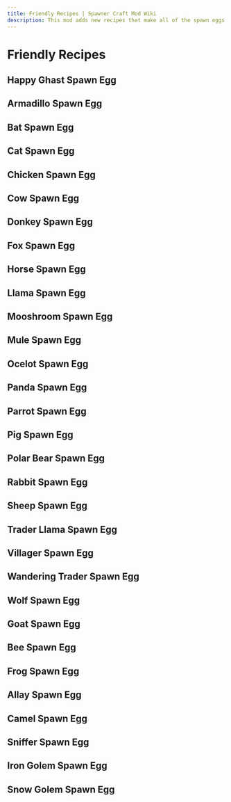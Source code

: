 ```yaml
---
title: Friendly Recipes | Spawner Craft Mod Wiki
description: This mod adds new recipes that make all of the spawn eggs craftable. Use the eggs to customize your mob spawner!
---
```


# Friendly Recipes

## Happy Ghast Spawn Egg

<ShapedRecipe
a1="" b1="dried_ghast" c1=""
a2="ghast_tear" b2="egg" c2="ghast_tear"
a3="" b3="gold_ingot" c3=""
output="happy_ghast_spawn_egg"/>

## Armadillo Spawn Egg

<ShapedRecipe
a1="" b1="armadillo_scute" c1=""
a2="armadillo_scute" b2="egg" c2="armadillo_scute"
a3="" b3="gold_ingot" c3=""
output="armadillo_spawn_egg"/>

## Bat Spawn Egg

<ShapedRecipe
a1="" b1="coal" c1=""
a2="firework_rocket" b2="egg" c2="firework_rocket"
a3="" b3="gold_ingot" c3=""
output="bat_spawn_egg"/>

## Cat Spawn Egg

<ShapedRecipe
a1="" b1="white_wool" c1=""
a2="string" b2="egg" c2="string"
a3="" b3="gold_ingot" c3=""
output="cat_spawn_egg"/>

## Chicken Spawn Egg

<ShapedRecipe
a1="" b1="" c1=""
a2="" b2="egg" c2=""
a3="" b3="gold_ingot" c3=""
output="chicken_spawn_egg"/>

## Cow Spawn Egg

<ShapedRecipe
a1="" b1="leather" c1=""
a2="beef" b2="egg" c2="beef"
a3="" b3="gold_ingot" c3=""
output="cow_spawn_egg"/>

## Donkey Spawn Egg

<ShapedRecipe
a1="" b1="wheat" c1=""
a2="leather" b2="egg" c2="leather"
a3="" b3="gold_ingot" c3=""
output="donkey_spawn_egg"/>

## Fox Spawn Egg

<ShapedRecipe
a1="" b1="bone" c1=""
a2="sweet_berries" b2="egg" c2="sweet_berries"
a3="" b3="gold_ingot" c3=""
output="fox_spawn_egg"/>

## Horse Spawn Egg

<ShapedRecipe
a1="" b1="hay_block" c1=""
a2="leather" b2="egg" c2="leather"
a3="" b3="gold_ingot" c3=""
output="horse_spawn_egg"/>

## Llama Spawn Egg

<ShapedRecipe
a1="" b1="white_carpet" c1=""
a2="leather" b2="egg" c2="leather"
a3="" b3="gold_ingot" c3=""
output="llama_spawn_egg"/>

## Mooshroom Spawn Egg

<ShapedRecipe
a1="" b1="red_mushroom_block" c1=""
a2="red_mushroom" b2="cow_spawn_egg" c2="red_mushroom"
a3="" b3="gold_ingot" c3=""
output="mooshroom_spawn_egg"/>

## Mule Spawn Egg

<ShapelessRecipe
:ingredients="['donkey_spawn_egg', 'horse_spawn_egg']"
output="mule_spawn_egg"
:count="2"/>

## Ocelot Spawn Egg

<ShapedRecipe
a1="" b1="cocoa_beans" c1=""
a2="string" b2="egg" c2="string"
a3="" b3="gold_ingot" c3=""
output="ocelot_spawn_egg"/>

## Panda Spawn Egg

<ShapedRecipe
a1="" b1="bamboo" c1=""
a2="bamboo" b2="egg" c2="bamboo"
a3="" b3="gold_ingot" c3=""
output="panda_spawn_egg"/>

## Parrot Spawn Egg

<ShapedRecipe
a1="" b1="cocoa_beans" c1=""
a2="firework_rocket" b2="egg" c2="firework_rocket"
a3="" b3="gold_ingot" c3=""
output="parrot_spawn_egg"/>

## Pig Spawn Egg

<ShapedRecipe
a1="" b1="carrot_on_a_stick" c1=""
a2="porkchop" b2="egg" c2="porkchop"
a3="" b3="gold_ingot" c3=""
output="pig_spawn_egg"/>

## Polar Bear Spawn Egg

<ShapedRecipe
a1="" b1="salmon" c1=""
a2="snow" b2="egg" c2="snow"
a3="" b3="gold_ingot" c3=""
output="polar_bear_spawn_egg"/>

## Rabbit Spawn Egg

<ShapedRecipe
a1="" b1="rabbit_hide" c1=""
a2="rabbit" b2="egg" c2="rabbit"
a3="" b3="gold_ingot" c3=""
output="rabbit_spawn_egg"/>

## Sheep Spawn Egg

<ShapedRecipe
a1="" b1="white_wool" c1=""
a2="mutton" b2="egg" c2="mutton"
a3="" b3="gold_ingot" c3=""
output="sheep_spawn_egg"/>

## Trader Llama Spawn Egg

<ShapelessRecipe
:ingredients="['llama_spawn_egg', 'wandering_trader_spawn_egg']"
output="trader_llama_spawn_egg"
:count="2"/>

## Villager Spawn Egg

<ShapedRecipe
a1="" b1="emerald" c1=""
a2="emerald" b2="egg" c2="emerald"
a3="" b3="gold_ingot" c3=""
output="villager_spawn_egg"/>

## Wandering Trader Spawn Egg

<ShapedRecipe
a1="" b1="emerald_block" c1=""
a2="emerald" b2="villager_spawn_egg" c2="emerald"
a3="" b3="gold_ingot" c3=""
output="wandering_trader_spawn_egg"/>

## Wolf Spawn Egg

<ShapedRecipe
a1="" b1="bone" c1=""
a2="beef" b2="egg" c2="chicken"
a3="" b3="gold_ingot" c3=""
output="wolf_spawn_egg"/>

## Goat Spawn Egg

<ShapedRecipe
a1="" b1="wheat" c1=""
a2="powder_snow_bucket" b2="egg" c2="powder_snow_bucket"
a3="" b3="gold_ingot" c3=""
output="goat_spawn_egg"/>

## Bee Spawn Egg

<ShapedRecipe
a1="" b1="honey_bottle" c1=""
a2="honeycomb" b2="egg" c2="honeycomb"
a3="" b3="gold_ingot" c3=""
output="bee_spawn_egg"/>

## Frog Spawn Egg

<ShapedRecipe
a1="" b1="slime_ball" c1=""
a2="ochre_froglight" b2="egg" c2="ochre_froglight"
a3="" b3="gold_ingot" c3=""
output="frog_spawn_egg"/>

## Allay Spawn Egg

<ShapedRecipe
a1="" b1="diamond" c1=""
a2="cookie" b2="egg" c2="cookie"
a3="" b3="gold_ingot" c3=""
output="allay_spawn_egg"/>

## Camel Spawn Egg

<ShapedRecipe
a1="" b1="cactus" c1=""
a2="cactus" b2="egg" c2="cactus"
a3="" b3="gold_ingot" c3=""
output="camel_spawn_egg"/>

## Sniffer Spawn Egg

<ShapelessRecipe
:ingredients="['sniffer_egg', 'gold_ingot']"
output="sniffer_spawn_egg"/>

## Iron Golem Spawn Egg

<ShapedRecipe
a1="" b1="carved_pumpkin" c1=""
a2="iron_block" b2="iron_block" c2="iron_block"
a3="gold_ingot" b3="iron_block" c3="egg"
output="iron_golem_spawn_egg"/>

## Snow Golem Spawn Egg

<ShapedRecipe
a1="" b1="carved_pumpkin" c1=""
a2="egg" b2="snow" c2="gold_ingot"
a3="" b3="snow" c3=""
output="snow_golem_spawn_egg"/>

